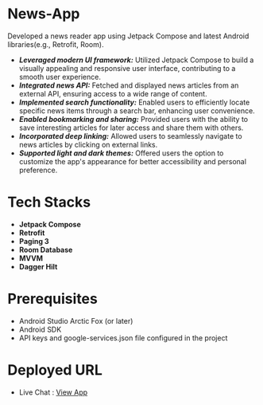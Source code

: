 # News-App
Developed a news reader app using Jetpack Compose and latest Android libraries(e.g., Retrofit, Room).
- ***Leveraged modern UI framework:*** Utilized Jetpack Compose to build a visually appealing and responsive user interface, contributing to a smooth user experience.
- ***Integrated news API:*** Fetched and displayed news articles from an external API, ensuring access to a wide range of content.
- ***Implemented search functionality:*** Enabled users to efficiently locate specific news items through a search bar, enhancing user convenience.
- ***Enabled bookmarking and sharing:*** Provided users with the ability to save interesting articles for later access and share them with others.
- ***Incorporated deep linking:*** Allowed users to seamlessly navigate to news articles by clicking on external links.
- ***Supported light and dark themes:*** Offered users the option to customize the app's appearance for better accessibility and personal preference.
# Tech Stacks
- **Jetpack Compose** 
- **Retrofit**
- **Paging 3**
- **Room Database**
- **MVVM**
- **Dagger Hilt**
# Prerequisites
-  Android Studio Arctic Fox (or later)
- Android SDK
- API keys and google-services.json file configured in the project
# Deployed URL 
- Live Chat : [View App](https://drive.google.com/file/d/1EMNyPvuFxVPB21qzHHZgdgQerrhKqwed/view?usp=drive_link)

